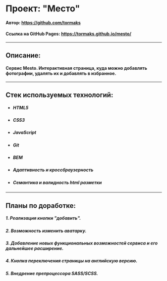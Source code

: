 # Проект: "Место"
#### Автор: https://github.com/tormaks
#### Ссылка на GitHub Pages: https://tormaks.github.io/mesto/
---
## Описание: 
#### Сервис Mesto. Интерактивная страница, куда можно добавлять фотографии, удалять их и добавлять в избранное.
---
## Стек используемых технологий:
* ##### _HTML5_
* ##### _CSS3_
* ##### _JavaScript_
* ##### _Git_
* ##### _BEM_
* ##### _Адаптивность и кроссбраузерность_
* ##### _Семантика и валидность html разметки_

---
## Планы по доработке:
##### 1. Реализация кнопки "добавить".
##### 2. Возможность изменить аватарку.
##### 3. Добавление новых функциональных возможностей сервиса и его дальнейшее расширение.
##### 4. Кнопка переключения страницы на английскую версию. 
##### 5. Внедрение препроцессора SASS/SCSS.
